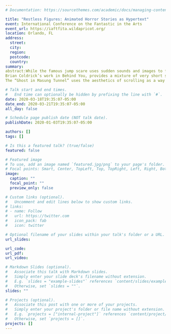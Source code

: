 ```yaml
---
# Documentation: https://sourcethemes.com/academic/docs/managing-content/

title: "Restless Figures: Animated Horror Stories as Hypertext"
event: International Conference on the Fantastic in the Arts
event_url: https://iaftfita.wildapricot.org/
location: Orlando, FL
address:
  street:
  city:
  region:
  postcode:
  country:
summary:
abstract:While the famous jump scare uses sudden sounds and images to frighten audiences, this is not the only technique that authors and artists use to reach out to their fright-loving audiences. Many scholars have discussed the “act of doing” in horror video games where the player is forced to take an active role in engaging with the content. Aarseth argues that cybertexts such as hypertexts and adventure games “centers attention on the consumer, or user, of the text, as a more integrated figure than even reader-response theorists would claim” (1). She uses the word “ergodic” to describe the active process and points out that in cybertext, the reader uses “nontrivial effort” “to allow the reader to traverse the text” (Aarseth 1). This paper will argue that online horror stories such as Brian Coldrick’s Behind You and the “Ghost in Masung Tunnel” are a form of ergodic hypertexts.
Brian Coldrick’s work in Behind You, provides a mixture of very short stories, often not even a full sentence, with a moving image. Readers are forced to wait as they scan the page for changes, when the horrors are revealed. This combination provides a gap where the reader must watch the animation and tie it back to the text to create their own readings. Unlike jump scares, which are intended to be sudden but obvious, these animated panels or illustrations are often subtle. The benefit of working within the style of a hypertext is in this structure. As Bolter points out “the supporters for hypertext may even argue that hypertext reflects the nature of the human mind itself —that because we think associatively not linearly, hypertext allows us to write as we think” (42). The visuals and text combine to create a unique experience with the additional component of movement, which still images cannot provide. Hypertexts are noted for the reader’s ability to find information smoothly, but this creates multiple, and often non-linear, pathways to access the same information (Ridi 394). Therefore, not every reader will have the same experience and some may be able to create unique pathways.
The “Ghost in Masung Tunnel” uses the aesthetics of scrolling as a way to combine the “act of doing” to engage readers through online formats. This story is set up so the reader must actively scroll down to see the next panel or section of text, some purposely spaced further apart to draw out this moment, which increases a sense of anxiety as readers are forced to slowly move down the page. Unlike simply turning a page, the scrolling controls the pacing of the progression of the story. To add to the ergodic nature of this story, the reader must begin to hunt for the text as the word placement begins to change. Reading these horror stories as ergodic hypertexts focuses on the readers’ active engagement with the material. Instead of passively turning pages, readers must interact to fill in the gaps between the media and the text to understand the horror within.

# Talk start and end times.
#   End time can optionally be hidden by prefixing the line with `#`.
date: 2020-03-18T19:35:07-05:00
date_end: 2020-03-21T19:35:07-05:00
all_day: false

# Schedule page publish date (NOT talk date).
publishDate: 2020-01-03T19:35:07-05:00

authors: []
tags: []

# Is this a featured talk? (true/false)
featured: false

# Featured image
# To use, add an image named `featured.jpg/png` to your page's folder.
# Focal points: Smart, Center, TopLeft, Top, TopRight, Left, Right, BottomLeft, Bottom, BottomRight.
image:
  caption: ""
  focal_point: ""
  preview_only: false

# Custom links (optional).
#   Uncomment and edit lines below to show custom links.
# links:
# - name: Follow
#   url: https://twitter.com
#   icon_pack: fab
#   icon: twitter

# Optional filename of your slides within your talk's folder or a URL.
url_slides:

url_code:
url_pdf:
url_video:

# Markdown Slides (optional).
#   Associate this talk with Markdown slides.
#   Simply enter your slide deck's filename without extension.
#   E.g. `slides = "example-slides"` references `content/slides/example-slides.md`.
#   Otherwise, set `slides = ""`.
slides: ""

# Projects (optional).
#   Associate this post with one or more of your projects.
#   Simply enter your project's folder or file name without extension.
#   E.g. `projects = ["internal-project"]` references `content/project/deep-learning/index.md`.
#   Otherwise, set `projects = []`.
projects: []
---
```

